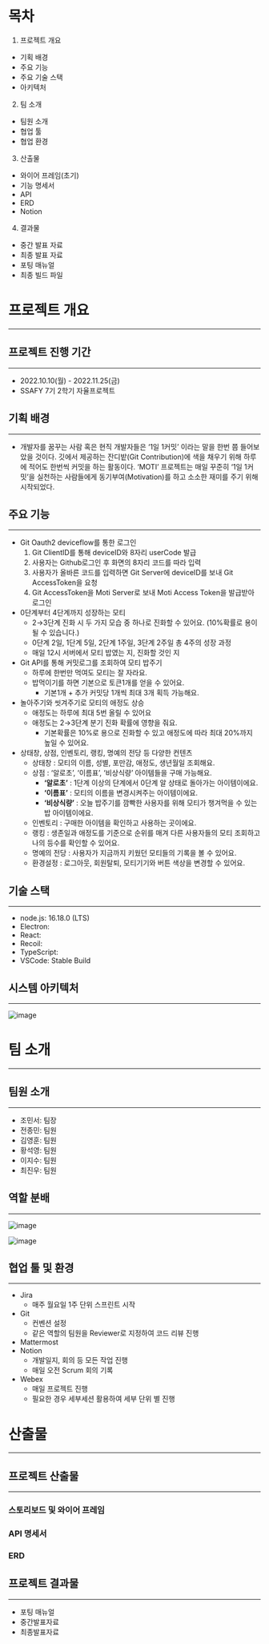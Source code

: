 # 목차
1. 프로젝트 개요
 - 기획 배경
 - 주요 기능
 - 주요 기술 스택
 - 아키텍처

2. 팀 소개
 - 팀원 소개
 - 협업 툴
 - 협업 환경

3. 산출물
 - 와이어 프레임(초기)
 - 기능 명세서
 - API
 - ERD
 - Notion

4. 결과물
 - 중간 발표 자료
 - 최종 발표 자료
 - 포팅 매뉴얼
 - 최종 빌드 파일



# 프로젝트 개요

---



## 프로젝트 진행 기간

---

- 2022.10.10(월) - 2022.11.25(금)
- SSAFY 7기 2학기 자율프로젝트



## 기획 배경

---

- 개발자를 꿈꾸는 사람 혹은 현직 개발자들은 ‘1일 1커밋’ 이라는 말을 한번 쯤 들어보았을 것이다. 깃에서 제공하는 잔디밭(Git Contribution)에 색을 채우기 위해 하루에 적어도 한번씩 커밋을 하는 활동이다.  ‘MOTI’ 프로젝트는 매일 꾸준히 ‘1일 1커밋’을 실천하는 사람들에게 동기부여(Motivation)를 하고 소소한 재미를 주기 위해 시작되었다.



## 주요 기능

---
- Git Oauth2 deviceflow를 통한 로그인
    1. Git ClientID를 통해 deviceID와 8자리 userCode 발급
    2. 사용자는 Github로그인 후 화면의 8자리 코드를 따라 입력
    3. 사용자가 올바른 코드를 입력하면 Git Server에 deviceID를 보내 Git AccessToken을 요청
    4. Git AccessToken을 Moti Server로 보내 Moti Access Token을 발급받아 로그인
- 0단계부터 4단계까지 성장하는 모티
    - 2→3단계 진화 시 두 가지 모습 중 하나로 진화할 수 있어요. (10%확률로 용이 될 수 있습니다.)
    - 0단계 2일, 1단계 5일, 2단계 1주일, 3단계 2주일 총 4주의 성장 과정
    - 매일 12시 서버에서 모티 밥였는 지, 진화할 것인 지
- Git API를 통해 커밋로그를 조회하여 모티 밥주기
    - 하루에 한번만 먹여도 모티는 잘 자라요.
    - 밥먹이기를 하면 기본으로 토큰1개를 얻을 수 있어요.
        - 기본1개 + 추가 커밋당 1개씩 최대 3개 획득 가능해요.
- 놀아주기와 씻겨주기로 모티의 애정도 상승
    - 애정도는 하루에 최대 5번 올릴 수 있어요
    - 애정도는 2→3단계 분기 진화 확률에 영향을 줘요.
        - 기본확률은 10%로 용으로 진화할 수 있고 애정도에 따라 최대 20%까지 높일 수 있어요.
- 상태창, 상점, 인벤토리, 랭킹, 명예의 전당 등 다양한 컨텐츠
    - 상태창 : 모티의 이름, 성별, 포만감, 애정도, 생년월일 조회해요.
    - 상점 : ‘알로초’, ‘이름표’, ‘비상식량’ 아이템들을 구매 가능해요.
        - **‘알로초’** : 1단계 이상의 단계에서 0단계 알 상태로 돌아가는 아이템이에요.
        - **‘이름표’** : 모티의 이름을 변경시켜주는 아이템이에요.
        - **‘비상식량’** : 오늘 밥주기를 깜빡한 사용자를 위해 모티가 챙겨먹을 수 있는 밥 아이템이에요.
    - 인벤토리 : 구매한 아이템을 확인하고 사용하는 곳이에요.
    - 랭킹 : 생존일과 애정도를 기준으로 순위를 매겨 다른 사용자들의 모티 조회하고 나의 등수를 확인할 수 있어요.
    - 명예의 전당 : 사용자가 지금까지 키웠던 모티들의 기록을 볼 수 있어요.
    - 환경설정 : 로그아웃, 회원탈퇴, 모티기기와 버튼 색상을 변경할 수 있어요.



## 기술 스택

---

- node.js: 16.18.0 (LTS)
- Electron:
- React: 
- Recoil:
- TypeScript: 
- VSCode: Stable Build



## 시스템 아키텍처

---

![image](https://user-images.githubusercontent.com/34851254/204143341-e27c79e5-e344-4bb2-8311-a2065cd43c6b.png)



## 

# 팀 소개

---



## 팀원 소개 

---

- 조민서: 팀장
- 전종민: 팀원
- 김영훈: 팀원
- 황석영: 팀원
- 이지수: 팀원
- 최진우: 팀원



## 역할 분배

---

![image](https://user-images.githubusercontent.com/34851254/204143268-7148e71b-ea42-4d37-bb44-ad9289170018.png)

![image](https://user-images.githubusercontent.com/34851254/204143302-85427c7d-da58-4458-a381-d82a1152fc99.png)



## 협업 툴 및 환경

---

- Jira
  - 매주 월요일 1주 단위 스프린트 시작
- Git
  - 컨벤션 설정
  - 같은 역할의 팀원을 Reviewer로 지정하여 코드 리뷰 진행
- Mattermost
- Notion
  - 개발일지, 회의 등 모든 작업 진행
  - 매일 오전 Scrum 회의 기록
- Webex
  - 매일 프로젝트 진행
  - 필요한 경우 세부세션 활용하여 세부 단위 별 진행





# 산출물

---



## 프로젝트 산출물

---

### 스토리보드 및 와이어 프레임





### API 명세서





### ERD





## 프로젝트 결과물

---

- 포팅 매뉴얼
- 중간발표자료
- 최종발표자료



